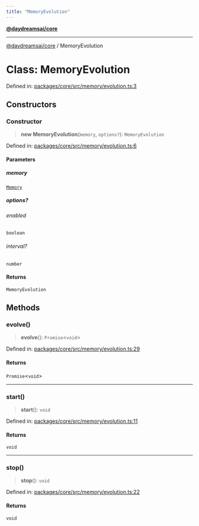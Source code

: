 ```yaml
---
title: "MemoryEvolution"
---
```


[**@daydreamsai/core**](./api-reference.md)

***

[@daydreamsai/core](./api-reference.md) / MemoryEvolution

# Class: MemoryEvolution

Defined in: [packages/core/src/memory/evolution.ts:3](https://github.com/dojoengine/daydreams/blob/bbf75946e0d6d99fbdde4cebb2f8a4e8926724f1/packages/core/src/memory/evolution.ts#L3)

## Constructors

### Constructor

> **new MemoryEvolution**(`memory`, `options?`): `MemoryEvolution`

Defined in: [packages/core/src/memory/evolution.ts:6](https://github.com/dojoengine/daydreams/blob/bbf75946e0d6d99fbdde4cebb2f8a4e8926724f1/packages/core/src/memory/evolution.ts#L6)

#### Parameters

##### memory

[`Memory`](./Memory.md)

##### options?

###### enabled

`boolean`

###### interval?

`number`

#### Returns

`MemoryEvolution`

## Methods

### evolve()

> **evolve**(): `Promise`\<`void`\>

Defined in: [packages/core/src/memory/evolution.ts:29](https://github.com/dojoengine/daydreams/blob/bbf75946e0d6d99fbdde4cebb2f8a4e8926724f1/packages/core/src/memory/evolution.ts#L29)

#### Returns

`Promise`\<`void`\>

***

### start()

> **start**(): `void`

Defined in: [packages/core/src/memory/evolution.ts:11](https://github.com/dojoengine/daydreams/blob/bbf75946e0d6d99fbdde4cebb2f8a4e8926724f1/packages/core/src/memory/evolution.ts#L11)

#### Returns

`void`

***

### stop()

> **stop**(): `void`

Defined in: [packages/core/src/memory/evolution.ts:22](https://github.com/dojoengine/daydreams/blob/bbf75946e0d6d99fbdde4cebb2f8a4e8926724f1/packages/core/src/memory/evolution.ts#L22)

#### Returns

`void`
